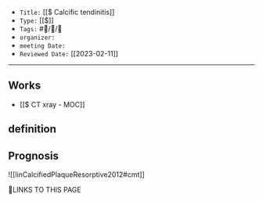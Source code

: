   
-   `Title:` [[$ Calcific tendinitis]]
-   `Type:` [[$]]
-   `Tags:` #🧠️/📝️/🌱️ 
-   `organizer:`   
-   `meeting Date:` 
-   `Reviewed Date:` [[2023-02-11]]

---

## Works
- [[$ CT xray - MOC]]

## definition

## Prognosis

![[linCalcifiedPlaqueResorptive2012#cmt]]







🔗LINKS TO THIS PAGE